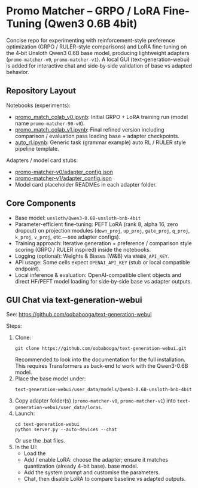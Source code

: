 # Promo Matcher – GRPO / LoRA Fine-Tuning (Qwen3 0.6B 4bit)

Concise repo for experimenting with reinforcement-style preference optimization (GRPO / RULER-style comparisons) and LoRA fine‑tuning on the 4‑bit Unsloth Qwen3 0.6B base model, producing lightweight adapters (`promo-matcher-v0`, `promo-matcher-v1`). A local GUI (text-generation-webui) is added for interactive chat and side‑by‑side validation of base vs adapted behavior.

## Repository Layout

Notebooks (experiments):
- [promo_match_colab_v0.ipynb](promo_match_colab_v0.ipynb): Initial GRPO + LoRA training run (model name `promo-matcher-90-v0`).
- [promo_match_colab_v1.ipynb](promo_match_colab_v1.ipynb): Final refined version including comparison / evaluation pass loading base + adapter checkpoints.
- [auto_rl.ipynb](auto_rl.ipynb): Generic task (grammar example) auto RL / RULER style pipeline template.

Adapters / model card stubs:
- [promo-matcher-v0/adapter_config.json](promo-matcher-v0/adapter_config.json)
- [promo-matcher-v1/adapter_config.json](promo-matcher-v1/adapter_config.json)
- Model card placeholder READMEs in each adapter folder.

## Core Components

- Base model: `unsloth/Qwen3-0.6B-unsloth-bnb-4bit`
- Parameter-efficient fine-tuning: PEFT LoRA (rank 8, alpha 16, zero dropout) on projection modules (`down_proj`, `up_proj`, `gate_proj`, `q_proj`, `k_proj`, `v_proj`, etc.—see adapter configs).
- Training approach: Iterative generation + preference / comparison style scoring (GRPO / RULER inspired) inside the notebooks.
- Logging (optional): Weights & Biases (W&B) via `WANDB_API_KEY`.
- API usage: Some cells expect `OPENAI_API_KEY` (stub or local compatible endpoint).
- Local inference & evaluation: OpenAI-compatible client objects and direct HF/PEFT model loading for side‑by‑side base vs adapter outputs.

## GUI Chat via text-generation-webui

See: https://github.com/oobabooga/text-generation-webui

Steps:
1. Clone:
   ```
   git clone https://github.com/oobabooga/text-generation-webui.git
   ```
   Recommended to look into the documentation for the full installation. This requires Transformers as back-end to work with the Qwen3-0.6B model.
2. Place the base model under:
   ```
   text-generation-webui/user_data/models/Qwen3-0.6B-unsloth-bnb-4bit
   ```
3. Copy adapter folder(s) (`promo-matcher-v0`, `promo-matcher-v1`) into `text-generation-webui/user_data/loras`.
4. Launch:
   ```
   cd text-generation-webui
   python server.py --auto-devices --chat
   ```
   Or use the .bat files.
5. In the UI:
   - Load the 
   - Add / enable LoRA: choose the adapter; ensure it matches quantization (already 4-bit base).
   base model.
   - Add the system prompt and customise the parameters.
   - Chat, then disable LoRA to compare baseline vs adapted outputs.
